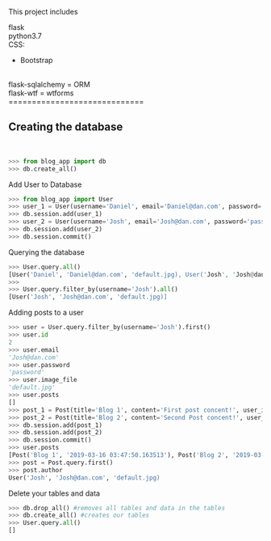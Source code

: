 
This project includes

flask <br>
python3.7 <br>
CSS:
- Bootstrap
<br>
flask-sqlalchemy = ORM <br>
flask-wtf = wtforms <br>
============================= <br>
<h2>Creating the database</h2> <br>

```python
>>> from blog_app import db
>>> db.create_all()
```

Add User to Database
```python
>>> from blog_app import User
>>> user_1 = User(username='Daniel', email='Daniel@dan.com', password='password')
>>> db.session.add(user_1)
>>> user_2 = User(username='Josh', email='Josh@dan.com', password='password')
>>> db.session.add(user_2)
>>> db.session.commit()
````
Querying the database
```python
>>> User.query.all()
[User('Daniel', 'Daniel@dan.com', 'default.jpg), User('Josh', 'Josh@dan.com', 'default.jpg)]
>>>
>>> User.query.filter_by(username='Josh').all()
[User('Josh', 'Josh@dan.com', 'default.jpg)]

```

Adding posts to a user
```python
>>> user = User.query.filter_by(username='Josh').first()
>>> user.id
2
>>> user.email
'Josh@dan.com'
>>> user.password
'password'
>>> user.image_file
'default.jpg'
>>> user.posts
[]
>>> post_1 = Post(title='Blog 1', content='First post concent!', user_id=user.id)
>>> post_2 = Post(title='Blog 2', content='Second Post concent!', user_id=user.id)
>>> db.session.add(post_1)
>>> db.session.add(post_2)
>>> db.session.commit()
>>> user.posts
[Post('Blog 1', '2019-03-16 03:47:50.163513'), Post('Blog 2', '2019-03-16 03:47:50.167985')]
>>> post = Post.query.first()
>>> post.author
User('Josh', 'Josh@dan.com', 'default.jpg)

```

Delete your tables and data
```python
>>> db.drop_all() #removes all tables and data in the tables
>>> db.create_all() #creates our tables
>>> User.query.all()
[]
```
